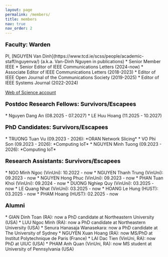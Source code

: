```yaml
---
layout: page
permalink: /members/
title: members
nav: true
nav_order: 2
---
```



<p style="text-align: left; color: black; font-size:18px;font-weight:bold">Faculty: Warden</p> 
PI, [NGUYEN Van Dinh](https://www.tcd.ie/scss/people/academic-staff/nguyenva/) (a.k.a. Van-Dinh Nguyen in publications)
 * Senior Member IEEE
 * Senior Editor of IEEE Communications Letters (2024-now)
 * Associate Editor of IEEE Communications Letters (2018-2023)
 * Editor of IEEE Open Journal of the Communications Society (2019-2025)
 * Editor of IEEE Systems Journal (2022-2024)
 
[Web of Science account](https://www.webofscience.com/wos/author/record/ABE-6038-2020)  
  
 <p style="text-align: left; color: black; font-size:18px;font-weight:bold">Postdoc Research Fellows: Survivors/Escapees</p>
 * Nguyen Dang An (08.2025 - 07.2027)
 * LE Huu Hoang (11.2025 - 10.2027)


<p style="text-align: left; color: black; font-size:18px;font-weight:bold">PhD Candidates: Survivors/Escapees</p>
 * TRUONG Tuan Vu (09.2023 - 2026): *ORAN Network Slicing*
 * VO Phi Son (09.2023 - 2026): *Computing IoT*
 * NGUYEN Minh Tuong (09.2023 - 2026): *Computing IoT*



<p style="text-align: left; color: black; font-size:18px;font-weight:bold">Research Assistants: Survivors/Escapees</p>
* NGO Minh Ngoc (VinUni): 10.2022 - now
* NGUYEN Thanh Trung (VinUni): 09.2023 - now
* NGUYEN Hong Phuc (VinUni): 09.2023 - now
* PHAN Tuan Khoi (VinUni): 09.2024 - now
* DUONG Nghiep Quy (VinUni): 03.2025 - now
* LE Quang Nhat (VinUni): 03.2025 - now
* HOANG Le Hung (HUST): 03.2025 - now
* PHAM Hoang (HUST): 02.2025 - now
 


<p style="text-align: left; color: black; font-size:18px;font-weight:bold">Alumni</p>
* GIAN Dinh Toan (RA): now a PhD candidate at Northeastern University (USA)
* LUU Ngoc Minh (RA): now a PhD candidate at Northeastern University (USA)
* Senura Hanasaja Wanasekara: now a PhD candidate at The University of Sydney
* NGUYEN Xuan Hoang (RA): now MS/PhD at Institut Polytechnique de Paris (France)
* LAI Dac Tien (VinUni, RA): now PhD at UIUC (USA)
* PHAM Anh Quan (VinUni, RA): now MS student at University of Pennsylvania (USA)




